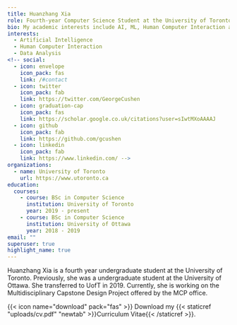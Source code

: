 ```yaml
---
title: Huanzhang Xia
role: Fourth-year Computer Science Student at the University of Toronto
bio: My academic interests include AI, ML, Human Computer Interaction and Data Analysis.
interests:
  - Artificial Intelligence
  - Human Computer Interaction
  - Data Analysis
<!-- social:
  - icon: envelope
    icon_pack: fas
    link: /#contact
  - icon: twitter
    icon_pack: fab
    link: https://twitter.com/GeorgeCushen
  - icon: graduation-cap
    icon_pack: fas
    link: https://scholar.google.co.uk/citations?user=sIwtMXoAAAAJ
  - icon: github
    icon_pack: fab
    link: https://github.com/gcushen
  - icon: linkedin
    icon_pack: fab
    link: https://www.linkedin.com/ -->
organizations:
  - name: University of Toronto 
    url: https://www.utoronto.ca
education:
  courses:
    - course: BSc in Computer Science
      institution: University of Toronto 
      year: 2019 - present
    - course: BSc in Computer Science
      institution: University of Ottawa
      year: 2018 - 2019
email: ""
superuser: true
highlight_name: true
---
```


Huanzhang Xia is a fourth year undergraduate student at the University of Toronto. Previously, she was a undergraduate student at the University of Ottawa. She transferred to UofT in 2019. Currently, she is working on the Multidisciplinary Capstone Design Project offered by the MCP office.

{{< icon name="download" pack="fas" >}} Download my {{< staticref "uploads/cv.pdf" "newtab" >}}Curriculum Vitae{{< /staticref >}}.
